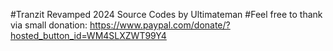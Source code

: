 #Tranzit Revamped 2024 Source Codes by Ultimateman
#Feel free to thank via small donation: https://www.paypal.com/donate/?hosted_button_id=WM4SLXZWT99Y4
